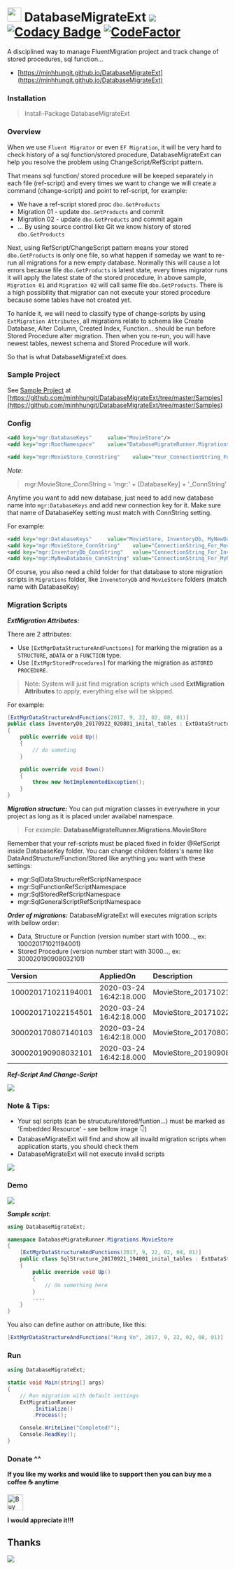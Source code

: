 # <img rel="https://raw.githubusercontent.com/minhhungit/DatabaseMigrateExt/master/develop/Icon/logo.png" src="https://raw.githubusercontent.com/minhhungit/DatabaseMigrateExt/develop/wiki/Icon/logo.png" width="32" /> DatabaseMigrateExt <a href="https://www.nuget.org/packages/DatabaseMigrateExt/"><img src="https://img.shields.io/nuget/v/DatabaseMigrateExt.svg?style=flat" /></a> [![Codacy Badge](https://api.codacy.com/project/badge/Grade/d1b3c86714594b6894bb9382c3f85f33)](https://www.codacy.com/app/it.minhhung/DatabaseMigrateExt?utm_source=github.com&amp;utm_medium=referral&amp;utm_content=minhhungit/DatabaseMigrateExt&amp;utm_campaign=Badge_Grade) [![CodeFactor](https://www.codefactor.io/repository/github/minhhungit/databasemigrateext/badge)](https://www.codefactor.io/repository/github/minhhungit/databasemigrateext)

A disciplined way to manage FluentMigration project and track change of stored procedures, sql function...

- [https://minhhungit.github.io/DatabaseMigrateExt](https://minhhungit.github.io/DatabaseMigrateExt)

### Installation
>Install-Package DatabaseMigrateExt

### Overview
When we use `Fluent Migrator` or even `EF Migration`, it will be very hard to check history of a sql function/stored procedure, 
DatabaseMigrateExt can help you resolve the problem using ChangeScript/RefScript pattern. 

That means sql function/ stored procedure will be keeped separately in each file (ref-script) 
and every times we want to change we will create a command (change-script) and point to ref-script, for example:
- We have a ref-script stored proc `dbo.GetProducts`
- Migration 01 - update `dbo.GetProducts` and commit
- Migration 02 - update `dbo.GetProducts` and commit again
- ...
By using source control like Git we know history of stored `dbo.GetProducts`

Next, using RefScript/ChangeScript pattern means your stored `dbo.GetProducts` is only one file, so what happen if someday we want to re-run all migrations for a new empty database. 
Normally this will cause a lot errors because file `dbo.GetProducts` is latest state, every times migrator runs it will apply the latest state of the stored procedure, 
in above sample, `Migration 01` and `Migration 02` will call same file `dbo.GetProducts`.
There is a high possibility that migratior can not execute your stored procedure because some tables have not created yet.

To hanlde it, we will need to classify type of change-scripts by using `ExtMigration Attributes`, all migrations relate to schema like Create Database, Alter Column, Created Index, Function... should be run 
before Stored Procedure alter migration. Then when you re-run, you will have newest tables, newest schema and Stored Procedure will work.

So that is what DatabaseMigrateExt does.

### Sample Project

See [Sample Project](https://github.com/minhhungit/DatabaseMigrateExt/tree/master/Samples) at [https://github.com/minhhungit/DatabaseMigrateExt/tree/master/Samples](https://github.com/minhhungit/DatabaseMigrateExt/tree/master/Samples)


### Config

```xml
<add key="mgr:DatabaseKeys"     value="MovieStore"/>
<add key="mgr:RootNamespace"    value="DatabaseMigrateRunner.Migrations"/>

<add key="mgr:MovieStore_ConnString"    value="Your_ConnectionString_For_MovieStore_At_Here"/>
```

*Note*: 
> mgr:MovieStore_ConnString = 'mgr:' + [DatabaseKey] + '_ConnString'

Anytime you want to add new database, just need to add new database name into `mgr:DatabaseKeys` and add new connection key for it.
Make sure that name of DatabaseKey setting must match with ConnString setting.

For example:
```xml
<add key="mgr:DatabaseKeys"		value="MovieStore, InventoryDb, MyNewDatabase"/>
<add key="mgr:MovieStore_ConnString"	value="ConnectionString_For_MovieStore"/>
<add key="mgr:InventoryDb_ConnString"   value="ConnectionString_For_InventoryDb"/>
<add key="mgr:MyNewDatabase_ConnString"	value="ConnectionString_For_MyNewDatabase"/>
```
Of course, you also need a child folder for that database to store migration scripts in `Migrations` folder, like `InvenetoryDb` and `MovieStore` folders (match name with DatabaseKey)


### Migration Scripts
***ExtMigration Attributes:***

There are 2 attributes:
- Use `[ExtMgrDataStructureAndFunctions]` for marking the migration as a `STRUCTURE`, a`DATA` or a `FUNCTION` type.
- Use `[ExtMgrStoredProcedures]` for marking the migration as a`STORED PROCEDURE`.

> Note: System will just find migration scripts which used **ExtMigration Attributes** to apply, everything else will be skipped.

For example:

```csharp
[ExtMgrDataStructureAndFunctions(2017, 9, 22, 02, 08, 01)]
public class InventoryDb_20170922_020801_inital_tables : ExtDataStructureFunctionMigration
{
    public override void Up()
    {
        // do someting
    }

    public override void Down()
    {
        throw new NotImplementedException();
    }        
}
```

***Migration structure:***
You can put migration classes in everywhere in your project as long as it is placed under availabel namespace.
> For example: **DatabaseMigrateRunner.Migrations.MovieStore**

Remember that your ref-scripts must be placed fixed in folder @RefScript inside DatabaseKey folder.
You can change children folders's name like DataAndStructure/Function/Stored like anything you want with these settings:
- mgr:SqlDataStructureRefScriptNamespace
- mgr:SqlFunctionRefScriptNamespace
- mgr:SqlStoredRefScriptNamespace
- mgr:SqlGeneralScriptRefScriptNamespace

***Order of migrations:***
DatabaseMigrateExt will executes migration scripts with bellow order:

- Data, Structure or Function (version number start with 1000..., ex: 100020171021194001)
- Stored Procedure (version number start with 3000..., ex: 300020190908032101)

| Version            | AppliedOn                | Description                                   |
|:------------------ |:-------------------------|:----------------------------------------------|
| 100020171021194001 | 2020-03-24 16:42:18.000	| MovieStore_20171021_194001_inital_tables      |
| 100020171022154501 | 2020-03-24 16:42:18.000	| MovieStore_20171022_154501_inital_function    |
| 300020170807140103 | 2020-03-24 16:42:18.000	| MovieStore_20170807_140103_create_stored      |
| 300020190908032101 | 2020-03-24 16:42:18.000	| MovieStore_20190908_032101_exec_script        |

***Ref-Script And Change-Script***

<img src="https://raw.githubusercontent.com/minhhungit/DatabaseMigrateExt/master/wiki/Images/ref-and-change-script.png" />

### Note & Tips:
- Your sql scripts (can be strucuture/stored/funtion...) must be marked as 'Embedded Resource' - see bellow image :point_down:)
- DatabaseMigrateExt will find and show all invaild migration scripts when application starts, you should check them
- DatabaseMigrateExt will not execute invalid scripts

<img src="https://raw.githubusercontent.com/minhhungit/DatabaseMigrateExt/master/wiki/Images/embedded_resource.png" />

### Demo
<img src="https://raw.githubusercontent.com/minhhungit/DatabaseMigrateExt/master/wiki/Images/demo-result.png" />


***Sample script:*** 

```csharp
using DatabaseMigrateExt;

namespace DatabaseMigrateRunner.Migrations.MovieStore
{
    [ExtMgrDataStructureAndFunctions(2017, 9, 22, 02, 08, 01)]
    public class SqlStructure_20170921_194001_inital_tables : ExtDataStructureFunctionMigration
    {
        public override void Up()
        {
            // do something here
        }
        ....
    }
}
```
You also can define author on attribute, like this:
```csharp
[ExtMgrDataStructureAndFunctions("Hung Vo", 2017, 9, 22, 02, 08, 01)]
```

### Run
```csharp
using DatabaseMigrateExt;

static void Main(string[] args)
{
    // Run migration with default settings
    ExtMigrationRunner
        .Initialize()
        .Process();

    Console.WriteLine("Completed!");
    Console.ReadKey();
}
```


### Donate ^^
**If you like my works and would like to support then you can buy me a coffee ☕️ anytime**

<a href='https://ko-fi.com/I2I13GAGL' target='_blank'><img height='36' style='border:0px;height:36px;' src='https://cdn.ko-fi.com/cdn/kofi4.png?v=2' border='0' alt='Buy Me a Coffee at ko-fi.com' /></a> 

**I would appreciate it!!!**



## Thanks
<a href="https://www.jetbrains.com/"><img src="https://raw.githubusercontent.com/minhhungit/DatabaseMigrateExt/master/wiki/Images/jetbrains-128x128.png" /></a>
